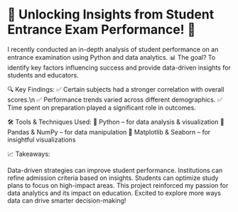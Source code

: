 # 🚀 Unlocking Insights from Student Entrance Exam Performance! 🎯

I recently conducted an in-depth analysis of student performance on an entrance examination using Python and data analytics. 📊 The goal? To identify key factors influencing success and provide data-driven insights for students and educators.

🔍 Key Findings:
✅ Certain subjects had a stronger correlation with overall scores.\n
✅ Performance trends varied across different demographics.
✅ Time spent on preparation played a significant role in outcomes.

🛠 Tools & Techniques Used:
📌 Python – for data analysis & visualization
📌 Pandas & NumPy – for data manipulation
📌 Matplotlib & Seaborn – for insightful visualizations

📈 Takeaways:

Data-driven strategies can improve student performance.
Institutions can refine admission criteria based on insights.
Students can optimize study plans to focus on high-impact areas.
This project reinforced my passion for data analytics and its impact on education. Excited to explore more ways data can drive smarter decision-making!
